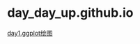 # day_day_up.github.io
[day1.ggplot绘图](https://github.com/Camille678/daydayup.github.io/day1ggplot绘图.html)
